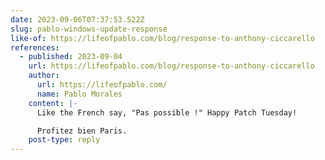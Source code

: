 ```yaml
---
date: 2023-09-06T07:37:53.522Z
slug: pablo-windows-update-response
like-of: https://lifeofpablo.com/blog/response-to-anthony-ciccarello
references:
  - published: 2023-09-04
    url: https://lifeofpablo.com/blog/response-to-anthony-ciccarello
    author:
      url: https://lifeofpablo.com/
      name: Pablo Morales
    content: |-
      Like the French say, "Pas possible !" Happy Patch Tuesday!

      Profitez bien Paris.
    post-type: reply
---
```

